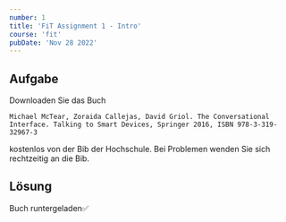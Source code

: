 ```yaml
---
number: 1
title: 'FiT Assignment 1 - Intro'
course: 'fit'
pubDate: 'Nov 28 2022'
---
```

## Aufgabe
Downloaden Sie das Buch 

``Michael McTear, Zoraida Callejas, David Griol. The Conversational Interface. Talking to Smart Devices, Springer 2016, ISBN 978-3-319-32967-3`` 

kostenlos von der Bib der Hochschule. Bei Problemen wenden Sie sich rechtzeitig an die Bib.
## Lösung
Buch runtergeladen✅